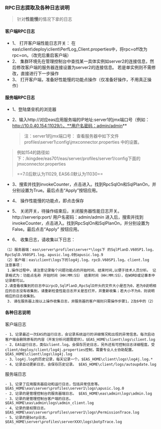 ### RPC日志提取及各种日志说明

> 针对**性能慢**的情况下拿的日志

#### 客户端RPC日志

- 1、 打开客户端性能日志开关： 在eas\client\deploy\client\PerfLog_Client.properties中，将rpc=off改为rpc=on。（改完后重启客户端） 
- 2、 集群环境先在管理控制台中查找某一具体实例如server2的连接信息，然后修改客户端的服务器连接设置为server2的连接信息。 若是单实例则不需修改，直接进行下一步操作 
- 3、 打开客户端，准备好性能慢的功能点操作（仅准备好操作，不用真正操作） 

#### 服务端RPC日志

- 1、登陆堡垒机的浏览器

- 2、输入http://对应eas应用服务端的IP地址:server1的jmx端口号（例如：http://10.0.40.154:11029/）。**用户名密码：admin/admin**

  > 注：server1的jmx端口号： 查看服务器中如下文件 profiles\server1\config\jmxconnector.properties 中的设置。

> 例如154的路径如下：/kingdee/eas701/eas/server/profiles/server1/config下面的jmxconnector.properties
> 
> ==7.0后默认为11029, EAS6.0默认为11030==

- 3、搜索并找到invokeCounter，点击进入。找到RpcSqlOn和SqlPlanOn，并分别设置为True。最后点击“Apply”按钮应用。 

- 4、 操作性能慢的功能点，即点击保存 

- 5、 关闭开关，待操作结束后，关闭服务器性能日志开关。 http://serverip:port/ 用户名密码：admin/admin 进入后，搜索并找到invokeCounter，点击进入。找到RpcSqlOn和SqlPlanOn，并分别设置为False。最后点击“Apply” 按钮应用。

- 6、 收集日志，请收集以下日志： 

```
（1）服务器端：eas\server\profiles\server*\logs下 的SqlPlanD.V60SP1.log，RpcSqlD.V60SP1.log，apusic.log.0到apusic.log.9 
（2）客户端：eas\client\logs下的log4j.log，rpcD.V60SP1.log，client.log 
注意事项：
 1.操作过程中，请注意记录每个问题功能点的开始时间、结束时间,以便于技术人员分析。 记录格式为：功能点名称 开始时间（HH:MM:SS） 结束时间（HH:MM:SS），在WORD或记事本中记录都可以。 
2.请查看收集到的日志中以rpcD,SqlPlanD,RpcSqlD开头的文件大小是否为0，若为0说明相应的日志没有收集到，请重新检查性能日志开关是否打开，并重新收集；若大小不为0，则说明相应的日志收集到。
 3. 请在服务器上按以上操作收集日志，非服务器的客户端则只需操作步骤1，2及6中的（2）
```

#### 各种日志说明

客户端日志

```
- 1、记录最近一次EAS的运行日志，会记录系统运行的详细情况和出现的异常信息。每次启动客户端会删除原有的内容（开发分析问题需提供）。$EAS_HOME\client\logs\client.log
- 2、EAS运行日志，类似client.log。会保存历史日志，另外还有可控制日志详细程度。受client/deploy/client/log4j.properties控制，需要专业人士协助配置。$EAS_HOME\client\logs\log4j.log
- 3、log4j.log的历史记录，每天记录一个。$EAS_HOME\client\logs\log4j.log.*
- 4、记录自动更新日志，会保存历史记录。 $EAS_HOME\client/logs/autoupdate.log
```

服务端日志

```
- 1、记录了应用服务器启动和运行日志，包括异常信息等。$EAS_HOME\eas\server\profiles\server1\logs\apusic.log.0
- 2、记录的是管理控制台的服务器端日志。 $EAS_HOME\eas\admin\logs\admin.log
- 3、记录的是管理控制台客户端的日志。 $EAS_HOME\eas\admin\logs\admin_client.log
- 4、记录的是权限日志。$EAS_HOME\eas\server\profiles\server1\logs\PermissionTrace.log
- 5、记录的是botp日志。 $EAS_HOME\server\profiles\serverXXX\logs\botpTrace.log
```

